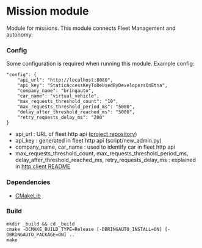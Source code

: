 # Mission module

Module for missions. This module connects Fleet Management and autonomy.

### Config

Some configuration is required when running this module. Example config:

```
"config": {
    "api_url": "http://localhost:8080",
    "api_key": "StaticAccessKeyToBeUsedByDevelopersOnEtna",
    "company_name": "bringauto",
    "car_name": "virtual_vehicle",
    "max_requests_threshold_count": "10",
    "max_requests_threshold_period_ms": "5000",
    "delay_after_threshold_reached_ms": "5000",
    "retry_requests_delay_ms": "200"
}
```

- api_url : URL of fleet http api ([project repository](https://gitlab.bringauto.com/bring-auto/fleet-protocol-v2/http-api/fleet-v2-http-api))
- api_key : generated in fleet http api (script/new_admin.py)
- company_name, car_name : used to identify car in fleet http api
- max_requests_threshold_count, max_requests_threshold_period_ms, delay_after_threshold_reached_ms, retry_requests_delay_ms : explained in [http client README](./lib/fleet-v2-http-client/README.md)

### Dependencies

- [CMakeLib](https://github.com/cmakelib/cmakelib)

### Build

```
mkdir _build && cd _build
cmake -DCMAKE_BUILD_TYPE=Release [-DBRINGAUTO_INSTALL=ON] [-DBRINGAUTO_PACKAGE=ON] ..
make
```
